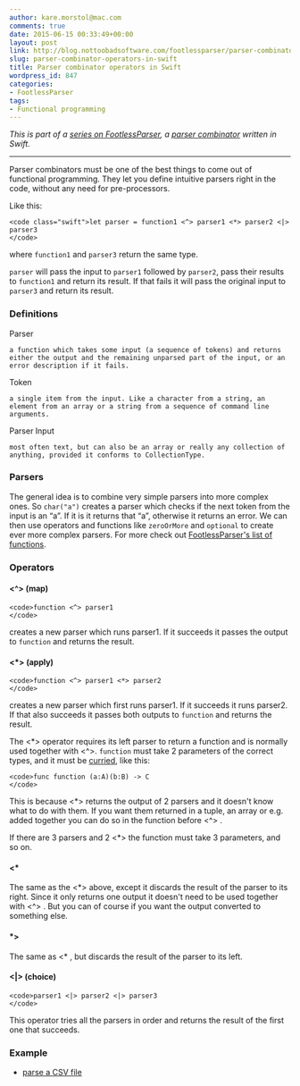 ```yaml
---
author: kare.morstol@mac.com
comments: true
date: 2015-06-15 00:33:49+00:00
layout: post
link: http://blog.nottoobadsoftware.com/footlessparser/parser-combinator-operators-in-swift/
slug: parser-combinator-operators-in-swift
title: Parser combinator operators in Swift
wordpress_id: 847
categories:
- FootlessParser
tags:
- Functional programming
---
```


_This is part of a [series on FootlessParser](footlessparser/), a [parser combinator](http://en.wikipedia.org/wiki/Parser_combinator) written in Swift._

* * *

Parser combinators must be one of the best things to come out of functional programming. They let you define intuitive parsers right in the code, without any need for pre-processors.

Like this:

    
    <code class="swift">let parser = function1 <^> parser1 <*> parser2 <|> parser3
    </code>

where `function1` and `parser3` return the same type.

`parser` will pass the input to `parser1` followed by `parser2`, pass their results to `function1` and return its result. If that fails it will pass the original input to `parser3` and return its result.

<!-- more -->

### Definitions

Parser

    a function which takes some input (a sequence of tokens) and returns either the output and the remaining unparsed part of the input, or an error description if it fails.

Token

    a single item from the input. Like a character from a string, an element from an array or a string from a sequence of command line arguments.

Parser Input

    most often text, but can also be an array or really any collection of anything, provided it conforms to CollectionType.

### Parsers

The general idea is to combine very simple parsers into more complex ones. So `char("a")`  creates a parser which checks if the next token from the input is an “a”. If it is it returns that “a”, otherwise it returns an error. We can then use operators and functions like `zeroOrMore` and `optional` to create ever more complex parsers. For more check out [ FootlessParser's list of functions](http://kareman.github.io/FootlessParser/Functions.html).

### Operators

#### <^> (map)

    
    <code>function <^> parser1
    </code>

creates a new parser which runs parser1. If it succeeds it passes the output to `function` and returns the result.

#### <*> (apply)

    
    <code>function <^> parser1 <*> parser2
    </code>

creates a new parser which first runs parser1. If it succeeds it runs parser2. If that also succeeds it passes both outputs to `function` and returns the result.

The <*> operator requires its left parser to return a function and is normally used together with <^>. `function` must take 2 parameters of the correct types, and it must be [curried](https://developer.apple.com/library/ios/documentation/Swift/Conceptual/Swift_Programming_Language/Declarations.html#//apple_ref/doc/uid/TP40014097-CH34-ID363), like this:

    
    <code>func function (a:A)(b:B) -> C 
    </code>

This is because <*> returns the output of 2 parsers and it doesn't know what to do with them. If you want them returned in a tuple, an array or e.g. added together you can do so in the function before <^> .

If there are 3 parsers and 2 <*> the function must take 3 parameters, and so on.

#### <*

The same as the <*> above, except it discards the result of the parser to its right. Since it only returns one output it doesn't need to be used together with <^> . But you can of course if you want the output converted to something else.

#### *>

The same as <* , but discards the result of the parser to its left.

#### <|>  (choice)

    
    <code>parser1 <|> parser2 <|> parser3
    </code>

This operator tries all the parsers in order and returns the result of the first one that succeeds.

### Example

* [parse a CSV file](https://github.com/kareman/FootlessParser#csv-parser)

